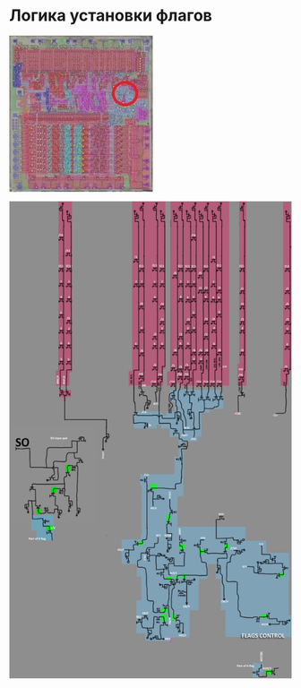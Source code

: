 # Логика установки флагов

![6502_locator_flags_control](/BreakingNESWiki/imgstore/6502_locator_flags_control.jpg)

![flagscontrol](/BreakingNESWiki/imgstore/flagscontrol.jpg)
